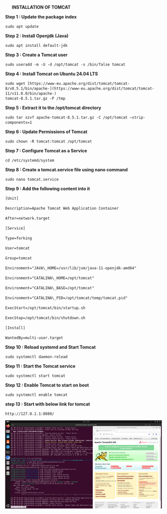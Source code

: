 ﻿`	`**INSTALLATION OF  TOMCAT**


**Step 1 : Update the package index**
```
sudo apt update 
```
**Step 2 : Install Openjdk (Java)**
```
sudo apt install default-jdk
```
**Step 3 : Create a Tomcat user**
```
sudo useradd -m -U -d /opt/tomcat -s /bin/false tomcat
```
**Step 4 : Install Tomcat on Ubuntu 24.04 LTS**
```
sudo wget [https://www-eu.apache.org/dist/tomcat/tomcat-8/v8.5.1/bin/apache-](https://www-eu.apache.org/dist/tomcat/tomcat-11/v11.0.0/bin/apache-)	    
tomcat-8.5.1.tar.gz -P /tmp
```
**Step 5 : Extract it to the /opt/tomcat directory**
```
sudo tar xzvf apache-tomcat-8.5.1.tar.gz -C /opt/tomcat –strip-components=1
```
**Step 6 : Update Permissions of Tomcat**
```
sudo chown -R tomcat:tomcat /opt/tomcat
```
**Step 7 : Configure Tomcat as a Service**
```
cd /etc/systemd/system
```
**Step 8 : Create a tomcat.service file using nano command**
```
sudo nano tomcat.service
```
**Step 9 : Add the following content into it**
```
[Unit]

Description=Apache Tomcat Web Application Container

After=network.target

[Service]

Type=forking

User=tomcat

Group=tomcat

Environment="JAVA\_HOME=/usr/lib/jvm/java-11-openjdk-amd64"

Environment="CATALINA\_HOME=/opt/tomcat"

Environment="CATALINA\_BASE=/opt/tomcat"

Environment="CATALINA\_PID=/opt/tomcat/temp/tomcat.pid"

ExecStart=/opt/tomcat/bin/startup.sh

ExecStop=/opt/tomcat/bin/shutdown.sh

[Install]

WantedBy=multi-user.target
```

**Step 10 : Reload systemd and Start Tomcat**
```
sudo systemctl daemon-reload
```
**Step 11 : Start the Tomcat service**
```
sudo systemctl start tomcat
```
**Step 12 : Enable Tomcat to start on boot**
```
sudo systemctl enable tomcat
```
**step 13 : Start with below link for tomcat**
```
http://127.0.1.1:8080/
```

![](Aspose.Words.308a8476-52f8-4f77-a2eb-dea7dda950c1.001.png)


